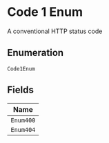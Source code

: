 
# Code 1 Enum

A conventional HTTP status code

## Enumeration

`Code1Enum`

## Fields

| Name |
|  --- |
| `Enum400` |
| `Enum404` |

